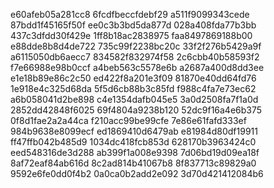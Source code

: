 e60afeb05a281cc8
6fcdfbeccfdebf29
a511f9099343cede
87bdd1f45165f50f
ee0c3b3bd5da877d
028a408fda77b3bb
437c3dfdd30f429e
1ff8b18ac2838975
faa8497869188b00
e88dde8b8d4de722
735c99f2238bc20c
33f2f276b5429a9f
a6115050db6aecc7
834582f832974f58
2c6cbb40b58593f2
f7e66988e98b0ccf
a4beb563c5578e6b
a2687a400d8dd3ee
e1e18b89e86c2c50
ed422f8a201e3f09
81870e40dd64fd76
1e918e4c325d68da
5f5d6cb88b3c85fd
f988c4fa7e73ec62
a6b058041d2be898
c4e1354dafb045e5
3a0d2508fa7f1a0d
2852dd42848f6025
69f4804a9238b120
52dc9f16a4e6b375
0f8d1fae2a2a44ca
f210acc99be99cfe
7e86e61fafd333ef
984b9638e8099ecf
ed1869410d6479ab
e81984d80df19911
ff47ffb042b485d9
1034dc418fcb853d
628170b3963424c0
eed548316de3d288
ab399f1a008e9398
7d06bd19d09ea18f
8af72eaf84ab616d
8c2ad814b41067b8
8f837713c89829a0
9592e6fe0dd0f4b2
0a0ca0b2add2e092
3d70d421412084b6
